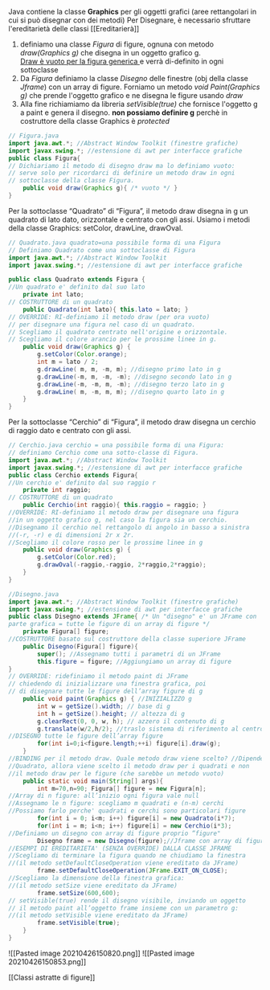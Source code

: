 Java contiene la classe **Graphics** per gli oggetti grafici (aree rettangolari in cui si può disegnar con dei metodi)
Per Disegnare, è necessario sfruttare l'ereditarietà delle classi
[[Ereditarierà]]

1. definiamo una classe *Figura* di figure, ognuna con metodo *draw(Graphics g)* che disegna in un oggetto grafico g.  
<ins> Draw è vuoto per la figura generica </ins> e verrà di-definito in ogni sottoclasse
1. Da *Figura* definiamo la classe *Disegno* delle finestre (obj della classe *Jframe*) con un array di figure.
Forniamo un metodo *void Paint(Graphics g)* che prende l'oggetto grafico e ne disegna le figure usando *draw*
1. Alla fine richiamiamo da libreria *setVisible(true)* che fornisce l'oggetto g a paint e genera il disegno.
**non possiamo definire g** perchè in costruttore della classe Graphics è *protected*
```java
// Figura.java
import java.awt.*; //Abstract Window Toolkit (finestre grafiche)
import javax.swing.*; //estensione di awt per interfacce grafiche
public class Figura{
// Dichiariamo il metodo di disegno draw ma lo definiamo vuoto:
// serve solo per ricordarci di definire un metodo draw in ogni
// sottoclasse della classe Figura.
	public void draw(Graphics g){ /* vuoto */ }
}
```

Per la sottoclasse “Quadrato” di “Figura”, il metodo draw disegna in g un quadrato di lato dato, orizzontale e centrato con gli assi. Usiamo i metodi della classe Graphics: setColor, drawLine, drawOval.

```java
// Quadrato.java quadrato=una possibile forma di una Figura
// Definiamo Quadrato come una sottoclasse di Figura
import java.awt.*; //Abstract Window Toolkit
import javax.swing.*; //estensione di awt per interfacce grafiche

public class Quadrato extends Figura {
//Un quadrato e' definito dal suo lato
	private int lato;
// COSTRUTTORE di un quadrato
	public Quadrato(int lato){ this.lato = lato; }
// OVERRIDE: RI-definiamo il metodo draw (per ora vuoto)
// per disegnare una figura nel caso di un quadrato.
// Scegliamo il quadrato centrato nell'origine e orizzontale.
// Scegliamo il colore arancio per le prossime linee in g.
	public void draw(Graphics g) {
		g.setColor(Color.orange);
		int m = lato / 2;
		g.drawLine( m, m, -m, m); //disegno primo lato in g
		g.drawLine(-m, m, -m, -m); //disegno secondo lato in g
		g.drawLine(-m, -m, m, -m); //disegno terzo lato in g
		g.drawLine( m, -m, m, m); //disegno quarto lato in g
	}
}
```
Per la sottoclasse “Cerchio” di “Figura”, il metodo draw disegna un cerchio di raggio dato e centrato con gli assi.

```java
// Cerchio.java cerchio = una possibile forma di una Figura:
// definiamo Cerchio come una sotto-classe di Figura.
import java.awt.*; //Abstract Window Toolkit
import javax.swing.*; //estensione di awt per interfacce grafiche
public class Cerchio extends Figura{
//Un cerchio e' definito dal suo raggio r
	private int raggio;
// COSTRUTTORE di un quadrato
	public Cerchio(int raggio){ this.raggio = raggio; }
//OVERRIDE: RI-definiamo il metodo draw per disegnare una figura
//in un oggetto grafico g, nel caso la figura sia un cerchio.
//Disegnamo il cerchio nel rettangolo di angolo in basso a sinistra
//(-r, -r) e di dimensioni 2r x 2r.
//Scegliamo il colore rosso per le prossime linee in g
	public void draw(Graphics g) {
		g.setColor(Color.red);
		g.drawOval(-raggio,-raggio, 2*raggio,2*raggio);
	}
}
```
```java
//Disegno.java
import java.awt.*; //Abstract Window Toolkit (finestre grafiche)
import javax.swing.*; //estensione di awt per interfacce grafiche
public class Disegno extends JFrame{ /* Un "disegno" e' un JFrame con
parte grafica = tutte le figure di un array di figure */
	private Figura[] figure;
//COSTRUTTORE basato sul costruttore della classe superiore JFrame
	public Disegno(Figura[] figure){
		super(); //Assegnamo tutti i parametri di un JFrame
		this.figure = figure; //Aggiungiamo un array di figure
}
// OVERRIDE: ridefiniamo il metodo paint di JFrame
// chiedendo di inizializzare una finestra grafica, poi
// di disegnare tutte le figure dell’array figure di g
	public void paint(Graphics g) { //INIZIALIZZO g
		int w = getSize().width; // base di g
		int h = getSize().height; // altezza di g
		g.clearRect(0, 0, w, h); // azzero il contenuto di g
		g.translate(w/2,h/2); //traslo sistema di riferimento al centro di g
//DISEGNO tutte le figure dell’array figure
		for(int i=0;i<figure.length;++i) figure[i].draw(g);
	}
//BINDING per il metodo draw. Quale metodo draw viene scelto? //Dipende dal tipo esatto di figura[i]. Se figura[i] ha tipo esatto
//Quadrato, allora viene scelto il metodo draw per i quadrati e non
//il metodo draw per le figure (che sarebbe un metodo vuoto)
	public static void main(String[] args){
		int m=70,n=90; Figura[] figure = new Figura[n];
//Array di n figure: all’inizio ogni figura vale null
//Assegnamo le n figure: scegliamo m quadrati e (n-m) cerchi
//Possiamo farlo perche' quadrati e cerchi sono particolari figure
		for(int i = 0; i<m; i++) figure[i] = new Quadrato(i*7);
		for(int i = m; i<n; i++) figure[i] = new Cerchio(i*3);
//Definiamo un disegno con array di figure proprio “figure"
		Disegno frame = new Disegno(figure);//Jframe con array di figure
//ESEMPI DI EREDITARIETA' (SENZA OVERRIDE) DALLA CLASSE JFRAME
//Scegliamo di terminare la figura quando ne chiudiamo la finestra
//(il metodo setDefaultCloseOperation viene ereditato da JFrame)
		frame.setDefaultCloseOperation(JFrame.EXIT_ON_CLOSE);
//Scegliamo la dimensione della finestra grafica:
//(il metodo setSize viene ereditato da JFrame)
		frame.setSize(600,600);
// setVisible(true) rende il disegno visibile, inviando un oggetto
// il metodo paint all’oggetto frame insieme con un parametro g:
//(il metodo setVisible viene ereditato da JFrame)
		frame.setVisible(true);
	}
}

```
![[Pasted image 20210426150820.png]] ![[Pasted image 20210426150853.png]]

[[Classi astratte di figure]]